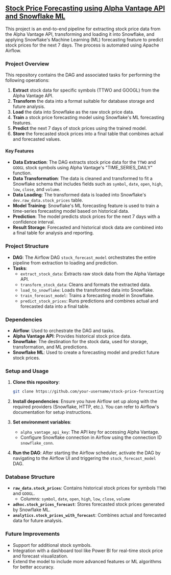 ## [Stock Price Forecasting using Alpha Vantage API and Snowflake ML](https://github.com/aditya-tekale-99/Stock-Prediction/blob/main/stock_prediction_dag.py)

This project is an end-to-end pipeline for extracting stock price data from the Alpha Vantage API, transforming and loading it into Snowflake, and applying Snowflake's Machine Learning (ML) forecasting feature to predict stock prices for the next 7 days. The process is automated using Apache Airflow.

### Project Overview

This repository contains the DAG and associated tasks for performing the following operations:

1. **Extract** stock data for specific symbols (TTWO and GOOGL) from the Alpha Vantage API.
2. **Transform** the data into a format suitable for database storage and future analysis.
3. **Load** the data into Snowflake as the raw stock price data.
4. **Train** a stock price forecasting model using Snowflake's ML forecasting features.
5. **Predict** the next 7 days of stock prices using the trained model.
6. **Store** the forecasted stock prices into a final table that combines actual and forecasted values.

#### Key Features

- **Data Extraction**: The DAG extracts stock price data for the `TTWO` and `GOOGL` stock symbols using Alpha Vantage's "TIME_SERIES_DAILY" function.
- **Data Transformation**: The data is cleaned and transformed to fit a Snowflake schema that includes fields such as `symbol`, `date`, `open`, `high`, `low`, `close`, and `volume`.
- **Data Loading**: The transformed data is loaded into Snowflake's `dev.raw_data.stock_prices` table.
- **Model Training**: Snowflake's ML forecasting feature is used to train a time-series forecasting model based on historical data.
- **Prediction**: The model predicts stock prices for the next 7 days with a confidence interval.
- **Result Storage**: Forecasted and historical stock data are combined into a final table for analysis and reporting.

### Project Structure

- **DAG**: The Airflow DAG `stock_forecast_model` orchestrates the entire pipeline from extraction to loading and prediction.
- **Tasks**:
  - `extract_stock_data`: Extracts raw stock data from the Alpha Vantage API.
  - `transform_stock_data`: Cleans and formats the extracted data.
  - `load_to_snowflake`: Loads the transformed data into Snowflake.
  - `train_forecast_model`: Trains a forecasting model in Snowflake.
  - `predict_stock_prices`: Runs predictions and combines actual and forecasted data into a final table.

### Dependencies

- **Airflow**: Used to orchestrate the DAG and tasks.
- **Alpha Vantage API**: Provides historical stock price data.
- **Snowflake**: The destination for the stock data, used for storage, transformation, and ML predictions.
- **Snowflake ML**: Used to create a forecasting model and predict future stock prices.

### Setup and Usage

1. **Clone this repository**:
   ```bash
   git clone https://github.com/your-username/stock-price-forecasting
   ```

2. **Install dependencies**:
   Ensure you have Airflow set up along with the required providers (Snowflake, HTTP, etc.). You can refer to Airflow's documentation for setup instructions.

3. **Set environment variables**:
   - `alpha_vantage_api_key`: The API key for accessing Alpha Vantage.
   - Configure Snowflake connection in Airflow using the connection ID `snowflake_conn`.

4. **Run the DAG**:
   After starting the Airflow scheduler, activate the DAG by navigating to the Airflow UI and triggering the `stock_forecast_model` DAG.

### Database Structure

- **`raw_data.stock_prices`**: Contains historical stock prices for symbols `TTWO` and `GOOGL`.
  - Columns: `symbol`, `date`, `open`, `high`, `low`, `close`, `volume`
- **`adhoc.stock_prices_forecast`**: Stores forecasted stock prices generated by Snowflake ML.
- **`analytics.stock_prices_with_forecast`**: Combines actual and forecasted data for future analysis.

### Future Improvements

- Support for additional stock symbols.
- Integration with a dashboard tool like Power BI for real-time stock price and forecast visualization.
- Extend the model to include more advanced features or ML algorithms for better accuracy.
